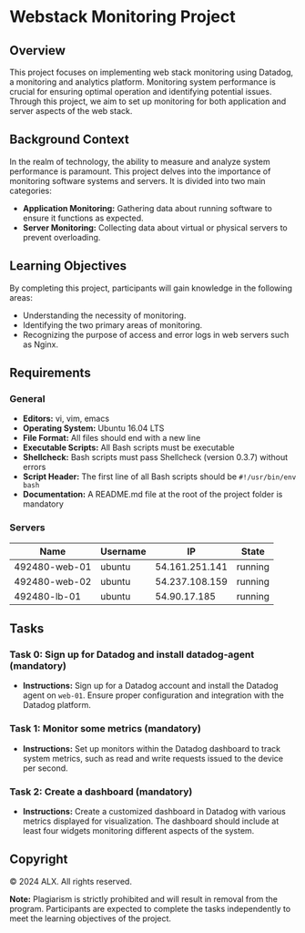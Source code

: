 # Webstack Monitoring Project

## Overview

This project focuses on implementing web stack monitoring using Datadog, a monitoring and analytics platform. Monitoring system performance is crucial for ensuring optimal operation and identifying potential issues. Through this project, we aim to set up monitoring for both application and server aspects of the web stack.

## Background Context

In the realm of technology, the ability to measure and analyze system performance is paramount. This project delves into the importance of monitoring software systems and servers. It is divided into two main categories:

- **Application Monitoring:** Gathering data about running software to ensure it functions as expected.
- **Server Monitoring:** Collecting data about virtual or physical servers to prevent overloading.

## Learning Objectives

By completing this project, participants will gain knowledge in the following areas:

- Understanding the necessity of monitoring.
- Identifying the two primary areas of monitoring.
- Recognizing the purpose of access and error logs in web servers such as Nginx.

## Requirements

### General

- **Editors:** vi, vim, emacs
- **Operating System:** Ubuntu 16.04 LTS
- **File Format:** All files should end with a new line
- **Executable Scripts:** All Bash scripts must be executable
- **Shellcheck:** Bash scripts must pass Shellcheck (version 0.3.7) without errors
- **Script Header:** The first line of all Bash scripts should be `#!/usr/bin/env bash`
- **Documentation:** A README.md file at the root of the project folder is mandatory

### Servers

| Name          | Username | IP              | State   |
|---------------|----------|-----------------|---------|
| 492480-web-01 | ubuntu   | 54.161.251.141 | running |
| 492480-web-02 | ubuntu   | 54.237.108.159 | running |
| 492480-lb-01  | ubuntu   | 54.90.17.185   | running |

## Tasks

### Task 0: Sign up for Datadog and install datadog-agent (mandatory)

- **Instructions:** Sign up for a Datadog account and install the Datadog agent on `web-01`. Ensure proper configuration and integration with the Datadog platform.

### Task 1: Monitor some metrics (mandatory)

- **Instructions:** Set up monitors within the Datadog dashboard to track system metrics, such as read and write requests issued to the device per second.

### Task 2: Create a dashboard (mandatory)

- **Instructions:** Create a customized dashboard in Datadog with various metrics displayed for visualization. The dashboard should include at least four widgets monitoring different aspects of the system.

## Copyright

© 2024 ALX. All rights reserved.

**Note:** Plagiarism is strictly prohibited and will result in removal from the program. Participants are expected to complete the tasks independently to meet the learning objectives of the project.

